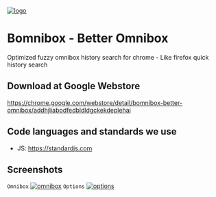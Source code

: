 [![logo](https://github.com/brainfoolong/bomnibox/raw/master/img/icon-trans-300.png)](#logo)
# Bomnibox - Better Omnibox
Optimized fuzzy omnibox history search for chrome - Like firefox quick history search 

## Download at Google Webstore
https://chrome.google.com/webstore/detail/bomnibox-better-omnibox/addhjliabodfedbldldgckekdeplehai

## Code languages and standards we use
* JS: https://standardjs.com

## Screenshots
`Omnibox`
[![omnibox](https://github.com/brainfoolong/bomnibox/raw/misc/images/omnibox.png)](#omnibox)
`Options`
[![options](https://github.com/brainfoolong/bomnibox/raw/misc/images/options.png)](#options)
